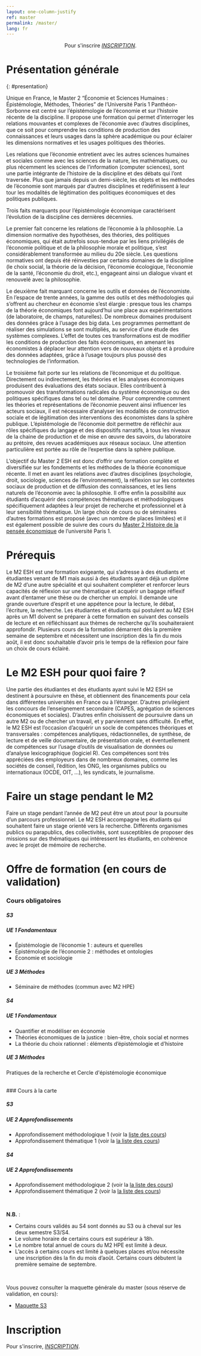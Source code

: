 ```yaml
---
layout: one-column-justify
ref: master
permalink: /master/
lang: fr
---
```


<center>
Pour s'inscrire <i class="fas fa-hand-point-right"></i> <i> <a href="https://ecandidat.univ-paris1.fr/ecandidat/">INSCRIPTION</a></i>.
</center>

# Présentation générale
{: #presentation}

Unique en France, le Master 2 “Économie et Sciences Humaines : Épistémologie, Méthodes, Théories” de l’Université Paris 1 Panthéon-Sorbonne est centré sur l’épistémologie de l’économie et sur l’histoire récente de la discipline. Il propose une formation qui permet d’interroger les relations mouvantes et complexes de l’économie avec d’autres disciplines, que ce soit pour comprendre les conditions de production des connaissances et leurs usages dans la sphère académique ou pour éclairer les dimensions normatives et les usages politiques des théories.

Les relations que l’économie entretient avec les autres sciences humaines et sociales comme avec les sciences de la nature, les mathématiques, ou plus récemment les sciences de l’information (computer sciences), sont une partie intégrante de l’histoire de la discipline et des débats qui l’ont traversée. Plus que jamais depuis un demi-siècle, les objets et les méthodes de l’économie sont marqués par d’autres disciplines et redéfinissent à leur tour les modalités de légitimation des politiques économiques et des politiques publiques.

Trois faits marquants pour l’épistémologie économique caractérisent l’évolution de la discipline ces dernières décennies.

Le premier fait concerne les relations de l’économie à la philosophie. La dimension normative des hypothèses, des théories, des politiques économiques, qui était autrefois sous-tendue par les liens privilégiés de l’économie politique et de la philosophie morale et politique, s’est considérablement transformée au milieu du 20e siècle. Les questions normatives ont depuis été réinvesties par certains domaines de la discipline (le choix social, la théorie de la décision, l’économie écologique, l’économie de la santé, l’économie du droit, etc.), engageant ainsi un dialogue vivant et renouvelé avec la philosophie.

Le deuxième fait marquant concerne les outils et données de l’économiste. En l’espace de trente années, la gamme des outils et des méthodologies qui s’offrent au chercheur en économie s’est élargie : presque tous les champs de la théorie économiques font aujourd’hui une place aux expérimentations (de laboratoire, de champs, naturelles). De nombreux domaines produisent des données grâce à l’usage des big data. Les programmes permettant de réaliser des simulations se sont multipliés, au service d’une étude des systèmes complexes. L’effet de toutes ces transformations est de modifier les conditions de production des faits économiques, en amenant les économistes à déplacer leur attention vers de nouveaux objets et à produire des données adaptées, grâce à l’usage toujours plus poussé des technologies de l’information.

Le troisième fait porte sur les relations de l’économique et du politique. Directement ou indirectement, les théories et les analyses économiques produisent des évaluations des états sociaux. Elles contribuent à promouvoir des transformations radicales du système économique ou des politiques spécifiques dans tel ou tel domaine. Pour comprendre comment les théories et représentations de l’économie peuvent ainsi influencer les acteurs sociaux, il est nécessaire d’analyser les modalités de construction sociale et de légitimation des interventions des économistes dans la sphère publique. L’épistémologie de l’économie doit permettre de réfléchir aux rôles spécifiques du langage et des dispositifs narratifs, à tous les niveaux de la chaine de production et de mise en œuvre des savoirs, du laboratoire au prétoire, des revues académiques aux réseaux sociaux. Une attention particulière est portée au rôle de l’expertise dans la sphère publique.

L’objectif du Master 2 ESH est donc d’offrir une formation complète et diversifiée sur les fondements et les méthodes de la théorie économique récente. Il met en avant les relations avec d’autres disciplines (psychologie, droit, sociologie, sciences de l’environnement), la réflexion sur les contextes sociaux de production et de diffusion des connaissances, et les liens naturels de l’économie avec la philosophie. Il offre enfin la possibilité aux étudiants d’acquérir des compétences thématiques et méthodologiques spécifiquement adaptées à leur projet de recherche et professionnel et à leur sensibilité thématique. Un large choix de cours ou de séminaires d’autres formations est proposé (avec un nombre de places limitées) et il est également possible de suivre des cours du [Master 2 Histoire de la pensée économique](https://formations.pantheonsorbonne.fr/fr/catalogue-des-formations/master-M/master-sciences-economiques-et-sociales-KBUS90N2/master-parcours-histoire-de-la-pensee-economique-hpe-KBUSBEIU.html) de l’université Paris 1.


# Prérequis

Le M2 ESH est une formation exigeante, qui s’adresse à des étudiants et étudiantes venant de M1 mais aussi à des étudiants ayant déjà un diplôme de M2 d’une autre spécialité et qui souhaitent compléter et renforcer leurs capacités de réflexion sur une thématique et acquérir un bagage réflexif avant d’entamer une thèse ou de chercher un emploi. Il demande une grande ouverture d’esprit et une appétence pour la lecture, le débat, l’écriture, la recherche. Les étudiantes et étudiants qui postulent au M2 ESH après un M1 doivent se préparer à cette formation en suivant des conseils de lecture et en réfléchissant aux thèmes de recherche qu’ils souhaiteraient approfondir. Plusieurs cours de la formation démarrent dès la première semaine de septembre et nécessitent une inscription dès la fin du mois août, il est donc souhaitable d’avoir pris le temps de la réflexion pour faire un choix de cours éclairé.

# Le M2 ESH pour quoi faire ?

Une partie des étudiantes et des étudiants ayant suivi le M2 ESH se destinent à poursuivre en thèse, et obtiennent des financements pour cela dans différentes universités en France ou à l’étranger. D’autres privilégient les concours de l’enseignement secondaire (CAPES, agrégation de sciences économiques et sociales). D’autres enfin choisissent de poursuivre dans un autre M2 ou de chercher un travail, et y parviennent sans difficulté. En effet, le M2 ESH est l’occasion d’acquérir un socle de compétences théoriques et transversales : compétences analytiques, rédactionnelles, de synthèse, de lecture et de veille documentaire, de présentation orale, et éventuellement de compétences sur l’usage d’outils de visualisation de données ou d’analyse lexicographique (logiciel R). Ces compétences sont très appréciées des employeurs dans de nombreux domaines, comme les sociétés de conseil, l’édition, les ONG, les organismes publics ou internationaux (OCDE, OIT, …), les syndicats, le journalisme.


# Faire un stage pendant le M2

Faire un stage pendant l’année de M2 peut être un atout pour la poursuite d’un parcours professionnel. Le M2 ESH accompagne les étudiants qui souhaitent faire un stage orienté vers la recherche. Différents organismes publics ou parapublics, des collectivités, sont susceptibles de proposer des missions sur des thématiques qui intéressent les étudiants, en cohérence avec le projet de mémoire de recherche.

# Offre de formation (en cours de validation)

### Cours obligatoires

##### **S3**

##### UE 1 Fondamentaux

- Épistémologie de l’économie 1 : auteurs et querelles
- Épistémologie de l’économie 2 : méthodes et ontologies
- Économie et sociologie

##### UE 3 Méthodes

- Séminaire de méthodes (commun avec M2 HPE)

##### **S4**

##### UE 1 Fondamentaux

- Quantifier et modéliser en économie
- Théories économiques de la justice : bien-être, choix social et normes
- La théorie du choix rationnel : éléments d’épistémologie et d’histoire

##### UE 3 Méthodes
Pratiques de la recherche et Cercle d'épistémologie économique

<br>
### Cours à la carte

##### **S3**

##### UE 2 Approfondissements

- Approfondissement méthodologique 1 (voir la [liste des cours](/cours))
- Approfondissement thématique 1 (voir la [la liste des cours](/cours))

##### **S4**

##### UE 2 Approfondissements

- Approfondissement méthodologique 2 (voir la [la liste des cours](/cours))
- Approfondissement thématique 2 (voir la [la liste des cours](/cours))

<br>

**N.B.** :

- Certains cours validés au S4 sont donnés au S3 ou à cheval sur les deux semestre S3/S4.
- Le volume horaire de certains cours est supérieur à 18h.
- Le nombre total annuel de cours du M2 HPE est limité à deux.
- L’accès à certains cours est limité à quelques places et/ou nécessite une inscription dès la fin du mois d’août. Certains cours débutent la première semaine de septembre.

<br>

Vous pouvez consulter la maquette générale du master (sous réserve de validation, en cours):

- [Maquette S3](/assets/pdf/maquette.pdf)


# Inscription

Pour s'inscrire, <i class="fas fa-hand-point-right"></i> <i> <a href="https://ecandidat.univ-paris1.fr/ecandidat/">INSCRIPTION</a></i>.
